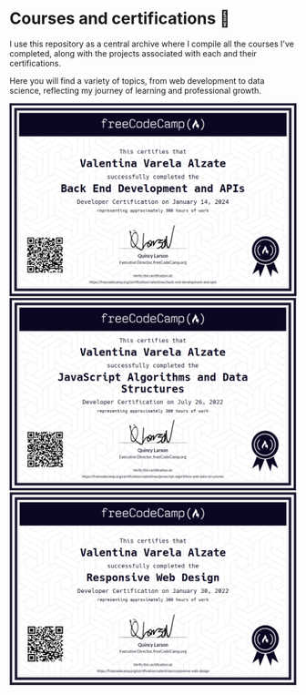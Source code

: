 # Courses and certifications 🚀

I use this repository as a central archive where I compile all the courses I've completed, along with the projects associated with each and their certifications. 

Here you will find a variety of topics, from web development to data science, reflecting my journey of learning and professional growth.


<div align="center">
  <div class="slider-container">
      <div class="slider">
          <div class="slide"><img src="certifications/backendApis.PNG"></div>
          <div class="slide"><img src="certifications/javascriptAlgorithms.PNG"></div>
          <div class="slide"><img src="certifications/responsiveWebDesign.PNG"></div>
      </div>
  </div>
</div>

<script>
    let currentSlide = 0;

    const certificates = [
        "certifications/backendApis.PNG",
        "certifications/javascriptAlgorithms.PNG",
        "certifications/responsiveWebDesign.PNG"
    ];

    function nextSlide() {
        currentSlide = (currentSlide + 1) % certificates.length;
        showSlide(currentSlide);
    }

    function showSlide(index) {
        const slideElement = document.getElementById('certificate-slide');
        slideElement.innerHTML = `<img src="${certificates[index]}" alt="Certificate ${index + 1}">`;
        currentSlide = index;
    }

    setInterval(nextSlide, 3000); // Cambia de imagen cada 3 segundos, ajusta según tus preferencias
</script>

